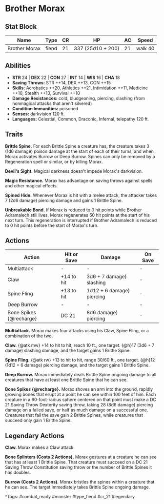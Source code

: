 # Brother Morax

## Stat Block

| Name | Type | CR | HP | AC | Speed |
|------|------|----|----|----|-------|
| Brother Morax | fiend | 21 | 337 (25d10 + 200) | 21 | walk 40 |

## Abilities

- **STR** 24 | **DEX** 22 | **CON** 27 | **INT** 14 | **WIS** 16 | **CHA** 18
- **Saving Throws:** STR ++14, DEX ++13, CON ++15  
- **Skills:** Acrobatics ++20, Athletics ++21, Intimidation ++11, Medicine ++10, Stealth ++13, Survival ++10  
- **Damage Resistances:** cold, bludgeoning, piercing, slashing (from nonmagical attacks that aren't silvered)  
- **Condition Immunities:** poisoned  
- **Senses:** darkvision 120 ft.  
- **Languages:** Celestial, Common, Draconic, Infernal, telepathy 120 ft.

## Traits

**Brittle Spine.** For each Brittle Spine a creature has, the creature takes 3 (1d6 damage) poison damage at the start of each of their turns, and when Morax activates Burrow or Deep Burrow. Spines can only be removed by a Regeneration spell or similar, or by killing Morax.

**Devil's Sight.** Magical darkness doesn't impede Morax's darkvision.

**Magic Resistance.** Morax has advantage on saving throws against spells and other magical effects.

**Spined Hide.** Whenever Morax is hit with a melee attack, the attacker takes 7 (2d6 damage) piercing damage and gains 1 Brittle Spine.

**Unbreakable Bond.** If Morax is reduced to 0 hit points while Brother Adramalech still lives, Morax regenerates 50 hit points at the start of his next turn. This regeneration is interrupted if Brother Adramalech is reduced to 0 hit points before the start of Morax's turn.


## Actions

| Action | Hit or Save | Damage | On Save |
|--------|--------------|--------|----------|
| Multiattack | - | - | - |
| Claw | +14 to hit | 3d6 + 7 damage) slashing | - |
| Spine Fling | +13 to hit | 1d12 + 6 damage) piercing | - |
| Deep Burrow | - | - | - |
| Bone Spikes {@recharge} | DC 21 | 8d6 damage) piercing | - |

**Multiattack.** Morax makes four attacks using his Claw, Spine Fling, or a combination of the two.

**Claw.** {@atk mw} +14 to hit to hit, reach 10 ft., one target. {@h}17 (3d6 + 7 damage) slashing damage, and the target gains 1 Brittle Spine.

**Spine Fling.** {@atk rw} +13 to hit to hit, range 30/60 ft., one target. {@h}12 (1d12 + 6 damage) piercing damage, and the target gains 1 Brittle Spine.

**Deep Burrow.** Morax immediately deals Brittle Spine ongoing damage to all creatures that have at least one Brittle Spine that he can see.

**Bone Spikes {@recharge}.** Morax shoves an arm into the ground, rapidly growing bones that erupt at a point he can see within 100 feet of him. Each creature in a 60-foot-radius sphere centered on that point must make a DC 21 Saving Throw Dexterity saving throw, taking 28 (8d6 damage) piercing damage on a failed save, or half as much damage on a successful one. Creatures that fail the save gain 2 Brittle Spines, while creatures that succeed only gain 1 Brittle Spine.

## Legendary Actions

**Claw.** Morax makes a Claw attack.

**Bone Splinters (Costs 2 Actions).** Morax gestures at a creature he can see that has at least 1 Brittle Spine. That creature must succeed on a DC 21 Saving Throw Constitution saving throw or the number of Brittle Spines it has doubles.

**Burrow (Costs 2 Actions).** Morax bristles the spines within a creature that he can see. The target immediately takes Brittle Spine ongoing damage.



^Tags: #combat_ready #monster #type_fiend #cr_21 #legendary